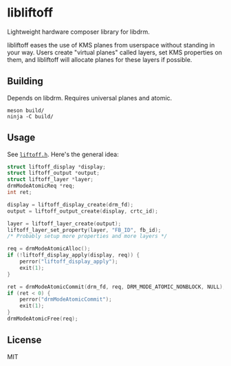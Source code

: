 # libliftoff

Lightweight hardware composer library for libdrm.

libliftoff eases the use of KMS planes from userspace without standing in your
way.  Users create "virtual planes" called layers, set KMS properties on them,
and libliftoff will allocate planes for these layers if possible.

## Building

Depends on libdrm. Requires universal planes and atomic.

    meson build/
    ninja -C build/

## Usage

See [`liftoff.h`][liftoff.h]. Here's the general idea:

```c
struct liftoff_display *display;
struct liftoff_output *output;
struct liftoff_layer *layer;
drmModeAtomicReq *req;
int ret;

display = liftoff_display_create(drm_fd);
output = liftoff_output_create(display, crtc_id);

layer = liftoff_layer_create(output);
liftoff_layer_set_property(layer, "FB_ID", fb_id);
/* Probably setup more properties and more layers */

req = drmModeAtomicAlloc();
if (!liftoff_display_apply(display, req)) {
	perror("liftoff_display_apply");
	exit(1);
}

ret = drmModeAtomicCommit(drm_fd, req, DRM_MODE_ATOMIC_NONBLOCK, NULL);
if (ret < 0) {
	perror("drmModeAtomicCommit");
	exit(1);
}
drmModeAtomicFree(req);
```

## License

MIT

[liftoff.h]: https://github.com/emersion/libliftoff/blob/master/include/libliftoff.h
